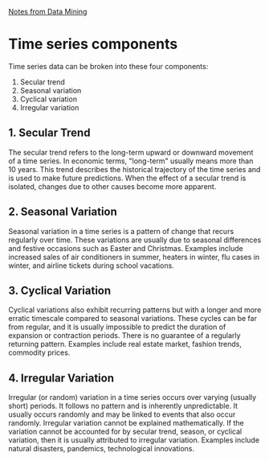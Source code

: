 [Notes from Data Mining](https://github.com/jassuwu/college8/blob/main/20XW82%20-%20DATA%20MINING/NotesOfSlides/2_8_SequenceMining.md#time-series-components)

# Time series components

Time series data can be broken into these four components:

1. Secular trend
2. Seasonal variation
3. Cyclical variation
4. Irregular variation

## 1. Secular Trend

The secular trend refers to the long-term upward or downward movement of a time series. In economic terms, "long-term" usually means more than 10 years. This trend describes the historical trajectory of the time series and is used to make future predictions. When the effect of a secular trend is isolated, changes due to other causes become more apparent.

## 2. Seasonal Variation

Seasonal variation in a time series is a pattern of change that recurs regularly over time. These variations are usually due to seasonal differences and festive occasions such as Easter and Christmas. Examples include increased sales of air conditioners in summer, heaters in winter, flu cases in winter, and airline tickets during school vacations.

## 3. Cyclical Variation

Cyclical variations also exhibit recurring patterns but with a longer and more erratic timescale compared to seasonal variations. These cycles can be far from regular, and it is usually impossible to predict the duration of expansion or contraction periods. There is no guarantee of a regularly returning pattern. Examples include real estate market, fashion trends, commodity prices.

## 4. Irregular Variation

Irregular (or random) variation in a time series occurs over varying (usually short) periods. It follows no pattern and is inherently unpredictable. It usually occurs randomly and may be linked to events that also occur randomly. Irregular variation cannot be explained mathematically. If the variation cannot be accounted for by secular trend, season, or cyclical variation, then it is usually attributed to irregular variation. Examples include natural disasters, pandemics, technological innovations.
